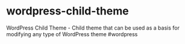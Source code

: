 # wordpress-child-theme
WordPress Child Theme - Child theme that can be used as a basis for modifying any type of WordPress theme #wordpress

